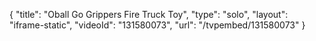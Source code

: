 {
    "title": "Oball Go Grippers Fire Truck Toy",
    "type": "solo",
    "layout": "iframe-static",
    "videoId": "131580073",
    "url": "\/tvpembed\/131580073"
}